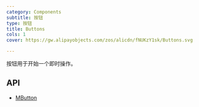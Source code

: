 ```yaml
---
category: Components
subtitle: 按钮
type: 按钮
title: Buttons
cols: 1
cover: https://gw.alipayobjects.com/zos/alicdn/fNUKzY1sk/Buttons.svg

---
```


按钮用于开始一个即时操作。

## API

- [MButton](/docs/api/MButton)